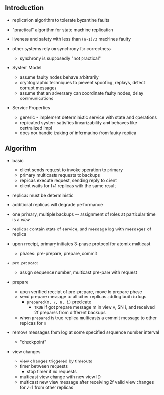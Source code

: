 ## Introduction

- replication algorithm to tolerate byzantine faults
- "practical" algorithm for state machine replication
- liveness and safety with less than `(n-1)/3` machines faulty
- other systems rely on synchrony for correctness
  - synchrony is supposedly "not practical"


- System Model
  - assume faulty nodes behave arbitrarily
  - cryptographic techniques to prevent spoofing, replays, detect corrupt messages
  - assume that an adversary can coordinate faulty nodes, delay communications
- Service Properties
  - generic - implement deterministic service with state and operations
  - replicated system satisfies linearizability and behaves like centralized impl
  - does not handle leaking of informatino from faulty replica


## Algorithm

- basic
  - client sends request to invoke operation to primary
  - primary multicasts requests to backups
  - replicas execute request, sending reply to client
  - client waits for f+1 replicas with the same result
- replicas must be deterministic
- additional replicas will degrade performance
- one primary, multiple backups -- assignment of roles at particular
  time is a _view_

- replicas contain state of service, and message log with messages of replica
- upon receipt, primary initiates 3-phase protocol for atomix multicast
  - phases: pre-prepare, prepare, commit
- pre-prepare:
  - assign sequence number, multicast pre-pare with request
- prepare
  - upon verified receipt of pre-prepare, move to prepare phase
  - send prepare message to all other replicas adding both to logs
    - `prepared(m, v, n, i)` predicate
      - `TRUE` if got prepare message m in view v, SN i, and received 2f
        prepares from different backups
  - when `prepared` is true replica multicasts a commit message to other
    replicas for `m`
- remove messages from log at some specified sequence number interval
  - "checkpoint"
- view changes
  - view changes triggered by timeouts
  - timer between requests
    - stop timer if no requests
  - multicast view change with new view ID
  - multicast new view message after receiving 2f valid view changes for
    v+1 from other replicas
